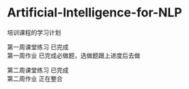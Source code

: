 # Artificial-Intelligence-for-NLP
培训课程的学习计划

第一周课堂练习  已完成      
第一周作业     已完成必做题，选做题跟上进度后去做

第二周课堂练习   已完成    
第二周作业   正在整合




